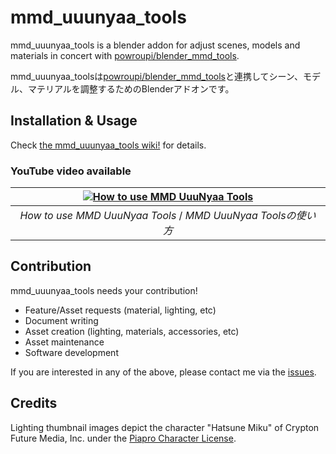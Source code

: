 # mmd_uuunyaa_tools
mmd_uuunyaa_tools is a blender addon for adjust scenes, models and materials in concert with [powroupi/blender_mmd_tools](https://github.com/powroupi/blender_mmd_tools).

mmd_uuunyaa_toolsは[powroupi/blender_mmd_tools](https://github.com/powroupi/blender_mmd_tools)と連携してシーン、モデル、マテリアルを調整するためのBlenderアドオンです。

## Installation & Usage
Check [the mmd_uuunyaa_tools wiki!](https://github.com/UuuNyaa/blender_mmd_uuunyaa_tools/wiki) for details.

### YouTube video available
| [![How to use MMD UuuNyaa Tools](https://img.youtube.com/vi/QJqfsohDzPs/0.jpg)](https://youtu.be/QJqfsohDzPs) |
|:--:|
| *How to use MMD UuuNyaa Tools* / *MMD UuuNyaa Toolsの使い方* |

## Contribution
mmd_uuunyaa_tools needs your contribution!

- Feature/Asset requests (material, lighting, etc)
- Document writing
- Asset creation (lighting, materials, accessories, etc)
- Asset maintenance
- Software development

If you are interested in any of the above, please contact me via the [issues](../../issues).

## Credits
Lighting thumbnail images depict the character "Hatsune Miku" of Crypton Future Media, Inc. under the [Piapro Character License](http://piapro.jp/license/pcl/summary).
